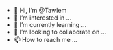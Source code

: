 - 👋 Hi, I’m @Tawlem
- 👀 I’m interested in ...
- 🌱 I’m currently learning ...
- 💞️ I’m looking to collaborate on ...
- 📫 How to reach me ...

<!---
Tawlem/Tawlem is a ✨ special ✨ repository because its `README.md` (this file) appears on your GitHub profile.
You can click the Preview link to take a look at your changes.
--->
